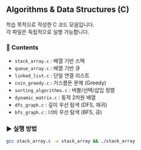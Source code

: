 ## Algorithms & Data Structures (C)

학습 목적으로 작성한 C 코드 모음입니다.  
각 파일은 독립적으로 실행 가능합니다.  

### 📂 Contents
- `stack_array.c` : 배열 기반 스택
- `queue_array.c` : 배열 기반 큐
- `linked_list.c` : 단일 연결 리스트
- `coin_greedy.c` : 거스름돈 문제 (Greedy)
- `sorting_algorithms.c` : 버블/선택/삽입 정렬
- `dynamic_matrix.c` : 동적 2차원 배열
- `dfs_graph.c` : 깊이 우선 탐색 (DFS, 재귀)
- `bfs_graph.c` : 너비 우선 탐색 (BFS, 큐)

### ▶ 실행 방법
```bash
gcc stack_array.c -o stack_array && ./stack_array

